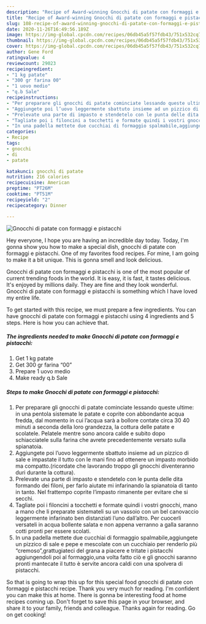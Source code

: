 ```yaml
---
description: "Recipe of Award-winning Gnocchi di patate con formaggi e pistacchi"
title: "Recipe of Award-winning Gnocchi di patate con formaggi e pistacchi"
slug: 108-recipe-of-award-winning-gnocchi-di-patate-con-formaggi-e-pistacchi
date: 2020-11-26T16:49:56.189Z
image: https://img-global.cpcdn.com/recipes/06db45a5f57fdb43/751x532cq70/gnocchi-di-patate-con-formaggi-e-pistacchi-recipe-main-photo.jpg
thumbnail: https://img-global.cpcdn.com/recipes/06db45a5f57fdb43/751x532cq70/gnocchi-di-patate-con-formaggi-e-pistacchi-recipe-main-photo.jpg
cover: https://img-global.cpcdn.com/recipes/06db45a5f57fdb43/751x532cq70/gnocchi-di-patate-con-formaggi-e-pistacchi-recipe-main-photo.jpg
author: Gene Ford
ratingvalue: 4
reviewcount: 29023
recipeingredient:
- "1 kg patate"
- "300 gr farina 00"
- "1 uovo medio"
- "q.b Sale"
recipeinstructions:
- "Per preparare gli gnocchi di patate cominciate lessando queste ultime: in una pentola sistemate le patate e coprite con abbondante acqua fredda, dal momento in cui l’acqua sarà a bollore contate circa 30 40 minuti a seconda della loro grandezza, la cottura delle patate e scolatele. Pelatele mentre sono ancora calde e subito dopo schiacciatele sulla farina che avrete precedentemente versato sulla spianatoia."
- "Aggiungete poi l’uovo leggermente sbattuto insieme ad un pizzico di sale e impastate il tutto con le mani fino ad ottenere un impasto morbido ma compatto.(ricordate che lavorando troppo gli gnocchi diventeranno duri durante la cottura)."
- "Prelevate una parte di impasto e stendetelo con le punta delle dita formando dei filoni, per farlo aiutate mi infarinando la spianatoia di tanto in tanto. Nel frattempo coprite l’impasto rimanente per evitare che si secchi."
- "Tagliate poi i filoncini a tocchetti e formate quindi i vostri gnocchi, mano a mano che li preparate sistemateli su un vassoio con un bel canovaccio leggermente infarinato ben distanziati l’uno dall’altro. Per cuocerli versateli in acqua bollente salata e non appena verranno a galla saranno cotti pronti per essere scolati."
- "In una padella mettete due cucchiai di formaggio spalmabile,aggiungete un pizzico di sale e pepe e mescolate con un cucchiaio per renderlo più “cremoso”,grattugiateci del grana a piacere e tritate i pistacchi aggiungendoli poi al formaggio,una volta fatto ciò e gli gnocchi saranno pronti mantecate il tutto è servite ancora caldi con una spolvera di pistacchi."
categories:
- Recipe
tags:
- gnocchi
- di
- patate

katakunci: gnocchi di patate 
nutrition: 216 calories
recipecuisine: American
preptime: "PT26M"
cooktime: "PT51M"
recipeyield: "2"
recipecategory: Dinner

---
```



![Gnocchi di patate con formaggi e pistacchi](https://img-global.cpcdn.com/recipes/06db45a5f57fdb43/751x532cq70/gnocchi-di-patate-con-formaggi-e-pistacchi-recipe-main-photo.jpg)

Hey everyone, I hope you are having an incredible day today. Today, I'm gonna show you how to make a special dish, gnocchi di patate con formaggi e pistacchi. One of my favorites food recipes. For mine, I am going to make it a bit unique. This is gonna smell and look delicious.



Gnocchi di patate con formaggi e pistacchi is one of the most popular of current trending foods in the world. It is easy, it is fast, it tastes delicious. It's enjoyed by millions daily. They are fine and they look wonderful. Gnocchi di patate con formaggi e pistacchi is something which I have loved my entire life.


To get started with this recipe, we must prepare a few ingredients. You can have gnocchi di patate con formaggi e pistacchi using 4 ingredients and 5 steps. Here is how you can achieve that.

<!--inarticleads1-->

##### The ingredients needed to make Gnocchi di patate con formaggi e pistacchi:

1. Get 1 kg patate
1. Get 300 gr farina “00”
1. Prepare 1 uovo medio
1. Make ready q.b Sale




<!--inarticleads2-->

##### Steps to make Gnocchi di patate con formaggi e pistacchi:

1. Per preparare gli gnocchi di patate cominciate lessando queste ultime: in una pentola sistemate le patate e coprite con abbondante acqua fredda, dal momento in cui l’acqua sarà a bollore contate circa 30 40 minuti a seconda della loro grandezza, la cottura delle patate e scolatele. Pelatele mentre sono ancora calde e subito dopo schiacciatele sulla farina che avrete precedentemente versato sulla spianatoia.
1. Aggiungete poi l’uovo leggermente sbattuto insieme ad un pizzico di sale e impastate il tutto con le mani fino ad ottenere un impasto morbido ma compatto.(ricordate che lavorando troppo gli gnocchi diventeranno duri durante la cottura).
1. Prelevate una parte di impasto e stendetelo con le punta delle dita formando dei filoni, per farlo aiutate mi infarinando la spianatoia di tanto in tanto. Nel frattempo coprite l’impasto rimanente per evitare che si secchi.
1. Tagliate poi i filoncini a tocchetti e formate quindi i vostri gnocchi, mano a mano che li preparate sistemateli su un vassoio con un bel canovaccio leggermente infarinato ben distanziati l’uno dall’altro. Per cuocerli versateli in acqua bollente salata e non appena verranno a galla saranno cotti pronti per essere scolati.
1. In una padella mettete due cucchiai di formaggio spalmabile,aggiungete un pizzico di sale e pepe e mescolate con un cucchiaio per renderlo più “cremoso”,grattugiateci del grana a piacere e tritate i pistacchi aggiungendoli poi al formaggio,una volta fatto ciò e gli gnocchi saranno pronti mantecate il tutto è servite ancora caldi con una spolvera di pistacchi.




So that is going to wrap this up for this special food gnocchi di patate con formaggi e pistacchi recipe. Thank you very much for reading. I'm confident you can make this at home. There is gonna be interesting food at home recipes coming up. Don't forget to save this page in your browser, and share it to your family, friends and colleague. Thanks again for reading. Go on get cooking!
